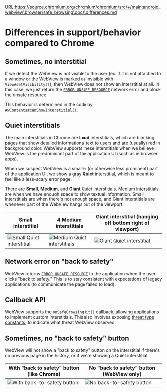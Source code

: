 URL:https://source.chromium.org/chromium/chromium/src/+/main:android_webview\browser\safe_browsing\docs\differences.md
# Differences in support/behavior compared to Chrome

## Sometimes, no interstitial

If we detect the WebView is not visible to the user (ex. if it is not attached
to a window or the WebView is marked as invisible with `View#setVisibility()`),
then WebView does not show an interstitial at all. In this case, we just return
the [`ERROR_UNSAFE_RESOURCE`][1] network error and block the unsafe resource.

This behavior is determined in the code by
[`AwContents#canShowInterstitial()`](https://source.chromium.org/search?q=class:AwContents%20%5CbcanShowInterstitial%5Cb%20lang:java&sq=&ss=chromium).

## Quiet interstitials

The main interstitials in Chrome are **Loud** interstitials, which are blocking
pages that show detailed informational text to users and are (usually) red in
background color. WebView supports these interstitials when we believe WebView
is the predominant part of the application UI (such as in browser apps).

When we suspect WebView is a smaller (or otherwise less prominent) part of the
application UI, we show a gray **Quiet** interstitial, which is meant to feel
like a less-scary error page.

There are **Small**, **Medium**, and **Giant** Quiet interstitials. Medium
interstitials are when we have enough space to show textual information, Small
interstitials are when there's not enough space, and Giant interstitials are
whenever part of the WebView hangs out of the viewport.

| Small interstitial | 4 Medium interstitials | Giant interstitial (hanging off bottom right of viewport) |
|---|---|---|
| ![Small Quiet interstitial](small-interstitial.png) | ![Medium Quiet interstitials](medium-interstitials.png) | ![Giant Quiet interstitial](giant-interstitial.png) |

## Network error on "back to safety"

WebView returns [`ERROR_UNSAFE_RESOURCE`][1] to the application when the user
clicks "back to safety." This is to stay consistent with expectations of legacy
applications (to communicate the page failed to load).

## Callback API

WebView supports the `onSafeBrowsingHit()` callback, allowing applications to
implement custom interstitials. This also involves exposing [threat type
constants](/android_webview/java/src/org/chromium/android_webview/safe_browsing/AwSafeBrowsingConversionHelper.java),
to indicate what threat WebView observed.

## Sometimes, no "back to safety" button

WebView will not show a "back to safety" button on the interstitial if there's
no previous page in the history, or if we're showing a Quiet interstitial.

| With "back to safety" button (like Chrome) | No "back to safety" button (WebView only) |
|---|---|
| ![With back-to-safety button](loud-interstitial-with-back-button.png) | ![No back-to-safety button](loud-interstitial-no-back-button.png) |

[1]: https://developer.android.com/reference/android/webkit/WebViewClient#ERROR_UNSAFE_RESOURCE

